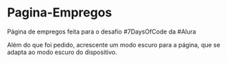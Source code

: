 # Pagina-Empregos

Página de empregos feita para o desafio #7DaysOfCode da #Alura

Além do que foi pedido, acrescente um modo escuro para a página, que se adapta ao modo escuro do dispositivo.
